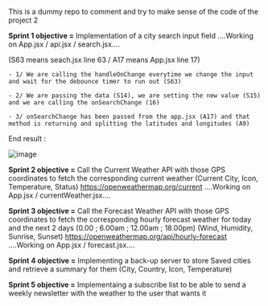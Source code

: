 This is a dummy repo to comment and try to make sense of the code of the project 2




**Sprint 1 objective =** Implementation of a city search input field ....Working on App.jsx / api.jsx / search.jsx....

(S63 means seach.jsx line 63 / A17 means App.jsx line 17)

	- 1/ We are calling the handleOnChange everytime we change the input and wait for the debounce timer to run out (S63)
	
	- 2/ We are passing the data (S14), we are setting the new value (S15) and we are calling the onSearchChange (16)
	
	- 3/ onSearchChange has been passed from the app.jsx (A17) and that method is returning and splitting the latitudes and longitudes (A9)



End result :
	
![image](https://user-images.githubusercontent.com/92638765/197807495-4c7899e9-d110-42ac-b10c-b96662d2df96.png)

**Sprint 2 objective =** Call the Current Weather API with those GPS coordinates to fetch the corresponding current weather (Current City, Icon, Temperature, Status)
<https://openweathermap.org/current>  ....Working on App.jsx / currentWeather.jsx....

**Sprint 3 objective =** Call the Forecast Weather API with those GPS coordinates to fetch the corresponding hourly forecast weather for today and the next 2 days (0.00 ; 6.00am ; 12.00am ; 18.00pm) (Wind, Humidity, Sunrise, Sunset)
<https://openweathermap.org/api/hourly-forecast> ....Working on App.jsx / forecast.jsx....

**Sprint 4 objective =** Implementing a back-up server to store Saved cities and retrieve a summary for them (City, Country, Icon, Temperature)

**Sprint 5 objective =** Implementaing a subscribe list to be able to send a weekly newsletter with the weather to the user that wants it
